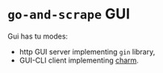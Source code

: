 # `go-and-scrape` GUI
Gui has tu modes:
 * http GUI server implementing `gin` library,
 * GUI-CLI client implementing [charm](https://charm.sh/). 

